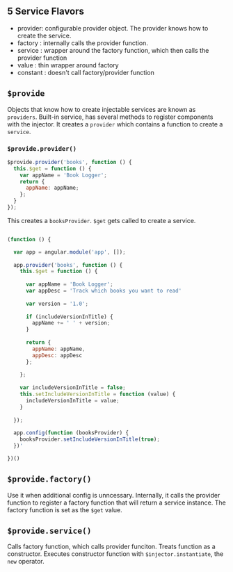 ## 5 Service Flavors

  * provider: configurable provider object. The provider knows how to create the service.
  * factory : internally calls the provider function.
  * service : wrapper around the factory function, which then calls the provider function
  * value : thin wrapper around factory
  * constant : doesn't call factory/provider function
  

## ```$provide```

Objects that know how to create injectable services are known as ```providers```.
Built-in service, has several methods to register components with the injector. 
It creates a ```provider``` which contains a function to create a ```service```.



### ```$provide.provider()```

```JavaScript
$provide.provider('books', function () {
  this.$get = function () {
    var appName = 'Book Logger';
    return {
      appName: appName;
    };
  }
});
```

This creates a ```booksProvider```. ```$get``` gets called to create a service.


```JavaScript

(function () {

  var app = angular.module('app', []);
  
  app.provider('books', function () {
    this.$get = function () {
      
      var appName = 'Book Logger';
      var appDesc = 'Track which books you want to read'
      
      var version = '1.0';
      
      if (includeVersionInTitle) {
        appName += ' ' + version;
      }
      
      return {
        appName: appName,
        appDesc: appDesc
      };
      
    };
    
    var includeVersionInTitle = false;
    this.setIncludeVersionInTitle = function (value) {
      includeVersionInTitle = value;
    }
    
  });
  
  app.config(function (booksProvider) {
    booksProvider.setIncludeVersionInTitle(true);
  })'

})()

```

## ```$provide.factory()```

Use it when additional config is unncessary. Internally, it calls the provider
function to register a factory function that will return a service instance. The factory
function is set as the ```$get``` value.

## ```$provide.service()```

Calls factory function, which calls provider funciton. Treats function as a constructor.
Executes constructor function with ```$injector.instantiate```, the ```new``` operator.

  
